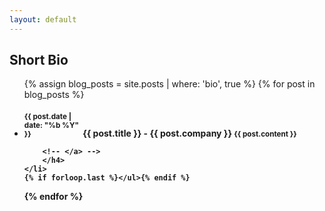 ```yaml
---
layout: default
---
```


## Short Bio

<ul class="related-posts">

{% assign blog_posts = site.posts | where: 'bio', true %}
{% for post in blog_posts %}
    <li class="main-page-list">
        <h4>
            <div style="display: inline-block; width: 90px">
                <small>{{ post.date | date: "%b %Y" }}</small>
            </div>
        <!-- <a href="{{ site.baseurl }}{{ post.url }}">-->
            <span>{{ post.title }} - {{ post.company }}</span>
            <small>{{ post.content }}</small>

        <!-- </a> -->
        </h4>
    </li>
    {% if forloop.last %}</ul>{% endif %}
{% endfor %}
